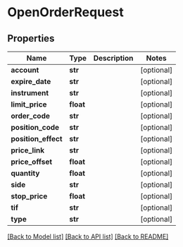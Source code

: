 # OpenOrderRequest

## Properties
Name | Type | Description | Notes
------------ | ------------- | ------------- | -------------
**account** | **str** |  | [optional] 
**expire_date** | **str** |  | [optional] 
**instrument** | **str** |  | [optional] 
**limit_price** | **float** |  | [optional] 
**order_code** | **str** |  | [optional] 
**position_code** | **str** |  | [optional] 
**position_effect** | **str** |  | [optional] 
**price_link** | **str** |  | [optional] 
**price_offset** | **float** |  | [optional] 
**quantity** | **float** |  | [optional] 
**side** | **str** |  | [optional] 
**stop_price** | **float** |  | [optional] 
**tif** | **str** |  | [optional] 
**type** | **str** |  | [optional] 

[[Back to Model list]](../README.md#documentation-for-models) [[Back to API list]](../README.md#documentation-for-api-endpoints) [[Back to README]](../README.md)


